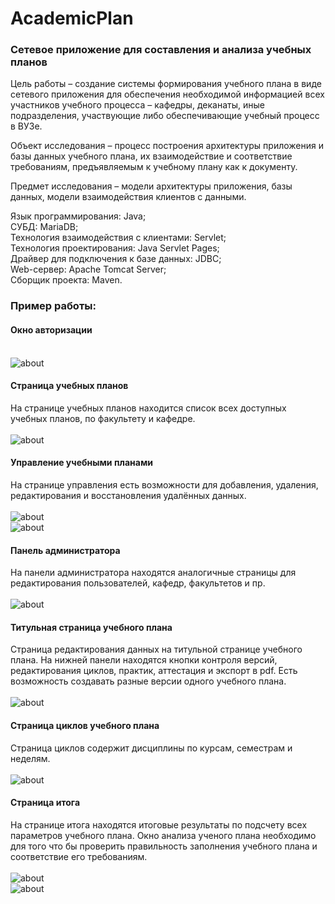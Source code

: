 # AcademicPlan

### Сетевое приложение для составления и анализа учебных планов

Цель работы – создание системы формирования учебного плана в виде сетевого приложения для обеспечения необходимой информацией всех участников учебного процесса – кафедры, деканаты, иные подразделения, участвующие либо обеспечивающие учебный процесс в ВУЗе.<br>

Объект исследования – процесс построения архитектуры приложения и базы данных учебного плана, их взаимодействие и соответствие требованиям, предъявляемым к учебному плану как к документу.<br>

Предмет исследования – модели архитектуры приложения, базы данных, модели взаимодействия клиентов с данными.<br>

Язык программирования: Java;<br>
СУБД: MariaDB;<br>
Технология взаимодействия с клиентами: Servlet;<br>
Технология проектирования: Java Servlet Pages;<br>
Драйвер для подключения к базе данных: JDBC;<br>
Web-сервер: Apache Tomcat Server;<br>
Сборщик проекта: Maven.<br>

### Пример работы: <br>
####  Окно авторизации <br><br>
![about](screens/authorization.png)
####  Страница учебных планов <br>
На странице учебных планов находится список всех доступных учебных планов, по факультету и кафедре. <br><br>
![about](screens/plans.png)
####  Управление учебными планами <br>
На странице управления есть возможности для добавления, удаления, редактирования и восстановления удалённых данных. <br><br>
![about](screens/managment-plans.png) <br>
![about](screens/managment-plans1.png)
####  Панель администратора <br>
На панели администратора находятся аналогичные страницы для редактирования пользователей, кафедр, факультетов и пр.<br><br>
![about](screens/admin.png)
####  Титульная страница учебного плана <br>
Страница редактирования данных на титульной странице учебного плана. На нижней панели находятся кнопки контроля версий, редактирования циклов, практик, аттестация и экспорт в pdf. Есть возможность создавать разные версии одного учебного плана. <br><br>
![about](screens/title.png)
####  Страница циклов учебного плана <br>
Страница циклов содержит дисциплины по курсам, семестрам и неделям. <br><br>
![about](screens/cycles.png)
####  Страница итога <br>
На странице итога находятся итоговые результаты по подсчету всех параметров учебного плана. Окно анализа ученого плана необходимо для того что бы проверить правильность заполнения учебного плана и соответствие его требованиям. <br><br>
![about](screens/resultpage.png) <br>
![about](screens/resultpage1.png)
